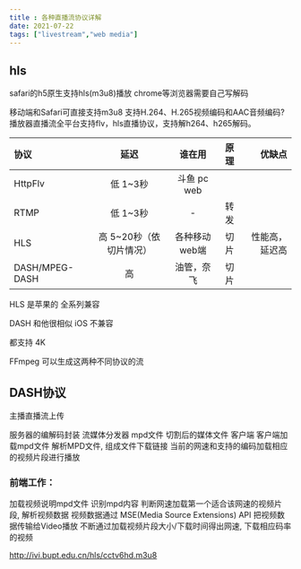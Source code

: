 ```yaml
---
title : 各种直播流协议详解
date: 2021-07-22
tags: ["livestream","web media"]
---
```


<!--more-->

## hls
safari的h5原生支持hls(m3u8)播放
chrome等浏览器需要自己写解码

移动端和Safari可直接支持m3u8
支持H.264、H.265视频编码和AAC音频编码?
播放器直播流全平台支持flv，hls直播协议，支持解h264、h265解码。


| 协议      | 延迟 |         谁在用 | 原理|优缺点|
| :----- | :--: | :-----------: | :-----------: |-----------: |
| HttpFlv     |  低 1~3秒  |     斗鱼 pc web | 
| RTMP   |  低 1~3秒  |   - |转发|
| HLS |  高 5~20秒（依切片情况）  | 各种移动web端 |切片|性能高，延迟高| 
| DASH/MPEG-DASH |  高  | 油管，奈飞 |切片|

HLS 是苹果的 全系列兼容

DASH 和他很相似 iOS 不兼容

都支持 4K

FFmpeg 可以生成这两种不同协议的流
## DASH协议 
主播直播流上传

服务器的编解码封装
流媒体分发器
    mpd文件
    切割后的媒体文件
客户端
    客户端加载mpd文件
    解析MPD文件, 组成文件下载链接
    当前的网速和支持的编码加载相应的视频片段进行播放

### 前端工作：

加载视频说明mpd文件
识别mpd内容
判断网速加载第一个适合该网速的视频片段, 解析视频数据
视频数据通过 MSE(Media Source Extensions) API 把视频数据传输给Video播放
不断通过加载视频片段大小/下载时间得出网速, 下载相应码率的视频

http://ivi.bupt.edu.cn/hls/cctv6hd.m3u8
